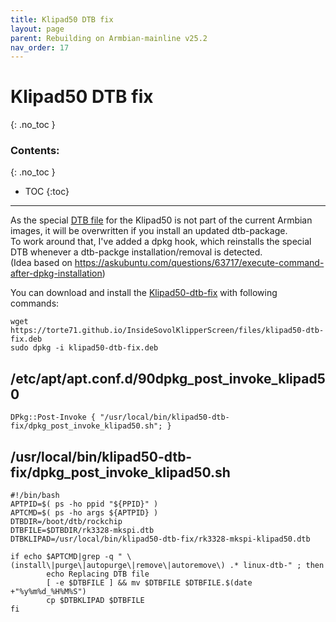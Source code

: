 ```yaml
---
title: Klipad50 DTB fix
layout: page
parent: Rebuilding on Armbian-mainline v25.2
nav_order: 17
---
```

# Klipad50 DTB fix
{: .no_toc }
### Contents:
{: .no_toc }
- TOC
{:toc}
----

As the special [DTB file](rk3328-roc-cc_dts.html) for the Klipad50 is not part of the current Armbian images,
it will be overwritten if you install an updated dtb-package.  
To work around that, I've added a dpkg hook, which reinstalls the special DTB whenever
a dtb-packge installation/removal is detected.  
(Idea based on <https://askubuntu.com/questions/63717/execute-command-after-dpkg-installation>)

You can download and install the [Klipad50-dtb-fix](files/klipad50-dtb-fix.deb) with following commands:
```
wget https://torte71.github.io/InsideSovolKlipperScreen/files/klipad50-dtb-fix.deb
sudo dpkg -i klipad50-dtb-fix.deb
```

## /etc/apt/apt.conf.d/90dpkg_post_invoke_klipad50
```
DPkg::Post-Invoke { "/usr/local/bin/klipad50-dtb-fix/dpkg_post_invoke_klipad50.sh"; }
```

## /usr/local/bin/klipad50-dtb-fix/dpkg_post_invoke_klipad50.sh
```
#!/bin/bash
APTPID=$( ps -ho ppid "${PPID}" )
APTCMD=$( ps -ho args ${APTPID} )
DTBDIR=/boot/dtb/rockchip
DTBFILE=$DTBDIR/rk3328-mkspi.dtb
DTBKLIPAD=/usr/local/bin/klipad50-dtb-fix/rk3328-mkspi-klipad50.dtb

if echo $APTCMD|grep -q " \(install\|purge\|autopurge\|remove\|autoremove\) .* linux-dtb-" ; then
        echo Replacing DTB file
        [ -e $DTBFILE ] && mv $DTBFILE $DTBFILE.$(date +"%y%m%d_%H%M%S")
        cp $DTBKLIPAD $DTBFILE
fi
```
